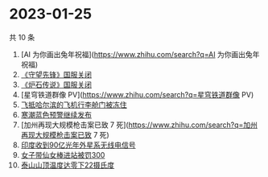 # 2023-01-25

共 10 条

<!-- BEGIN -->
<!-- 最后更新时间 Wed Jan 25 2023 06:12:08 GMT+0800 (China Standard Time) -->

1. [AI 为你画出兔年祝福](https://www.zhihu.com/search?q=AI 为你画出兔年祝福)
1. [《守望先锋》国服关闭](https://www.zhihu.com/search?q=《守望先锋》国服关闭)
1. [《炉石传说》国服关闭](https://www.zhihu.com/search?q=《炉石传说》国服关闭)
1. [星穹铁道群像 PV](https://www.zhihu.com/search?q=星穹铁道群像 PV)
1. [飞抵哈尔滨的飞机行李舱门被冻住](https://www.zhihu.com/search?q=飞抵哈尔滨的飞机行李舱门被冻住)
1. [寒潮蓝色预警继续发布](https://www.zhihu.com/search?q=寒潮蓝色预警继续发布)
1. [加州再现大规模枪击案已致 7
   死](https://www.zhihu.com/search?q=加州再现大规模枪击案已致 7 死)
1. [印度收到90亿光年外星系无线电信号](https://www.zhihu.com/search?q=印度收到90亿光年外星系无线电信号)
1. [女子带仙女棒进站被罚300](https://www.zhihu.com/search?q=女子带仙女棒进站被罚300)
1. [泰山山顶温度达零下22摄氏度](https://www.zhihu.com/search?q=泰山山顶温度达零下22摄氏度)

<!-- END -->
